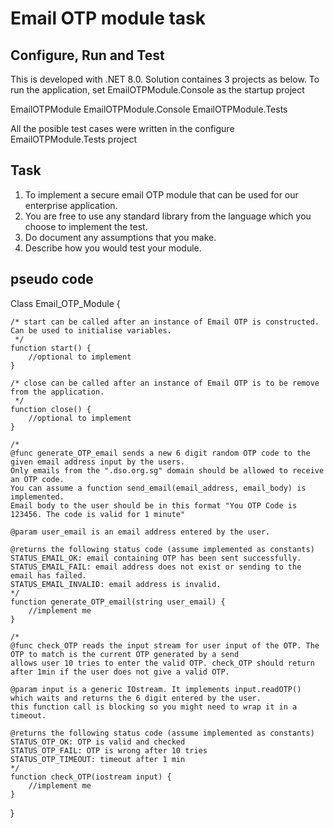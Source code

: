 # Email OTP module task

## Configure, Run and Test

This is developed with .NET 8.0. Solution containes 3 projects as below. To run the application, set EmailOTPModule.Console as the startup project 

EmailOTPModule
EmailOTPModule.Console
EmailOTPModule.Tests

All the posible test cases were written in the configure EmailOTPModule.Tests project 

## Task
1. To implement a secure email OTP module that can be used for our enterprise application.
2. You are free to use any standard library from the language which you choose to implement the test.
3. Do document any assumptions that you make.
4. Describe how you would test your module.

## pseudo code
Class Email_OTP_Module {

    /* start can be called after an instance of Email OTP is constructed. Can be used to initialise variables.
     */
    function start() {
        //optional to implement
    }

    /* close can be called after an instance of Email OTP is to be remove from the application.
     */
    function close() {
        //optional to implement
    }

    /*
    @func generate_OTP_email sends a new 6 digit random OTP code to the given email address input by the users. 
    Only emails from the ".dso.org.sg" domain should be allowed to receive an OTP code.
    You can assume a function send_email(email_address, email_body) is implemented. 
    Email body to the user should be in this format "You OTP Code is 123456. The code is valid for 1 minute"

    @param user_email is an email address entered by the user. 

    @returns the following status code (assume implemented as constants)
    STATUS_EMAIL_OK: email containing OTP has been sent successfully.
    STATUS_EMAIL_FAIL: email address does not exist or sending to the email has failed.
    STATUS_EMAIL_INVALID: email address is invalid.
    */  
    function generate_OTP_email(string user_email) {
        //implement me
    }

    /*
    @func check_OTP reads the input stream for user input of the OTP. The OTP to match is the current OTP generated by a send
    allows user 10 tries to enter the valid OTP. check_OTP should return after 1min if the user does not give a valid OTP. 

    @param input is a generic IOstream. It implements input.readOTP() which waits and returns the 6 digit entered by the user. 
    this function call is blocking so you might need to wrap it in a timeout.

    @returns the following status code (assume implemented as constants)
    STATUS_OTP_OK: OTP is valid and checked
    STATUS_OTP_FAIL: OTP is wrong after 10 tries
    STATUS_OTP_TIMEOUT: timeout after 1 min
    */
    function check_OTP(iostream input) {
        //implement me
    }

}


